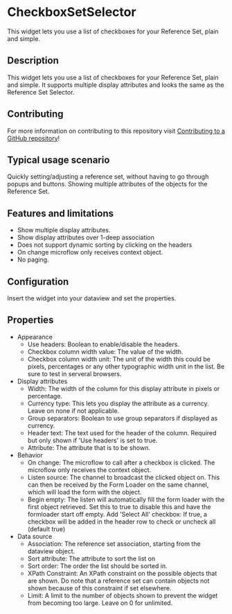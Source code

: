 # CheckboxSetSelector

This widget lets you use a list of checkboxes for your Reference Set, plain and simple.

## Description
 
This widget lets you use a list of checkboxes for your Reference Set, plain and simple. It supports multiple display attributes and looks the same as the Reference Set Selector.

## Contributing

For more information on contributing to this repository visit [Contributing to a GitHub repository](https://world.mendix.com/display/howto50/Contributing+to+a+GitHub+repository)!

## Typical usage scenario
 
Quickly setting/adjusting a reference set, without having to go through popups and buttons.
Showing multiple attributes of the objects for the Reference Set.
 
## Features and limitations
 
- Show multiple display attributes.
- Show display attributes over 1-deep association
- Does not support dynamic sorting by clicking on the headers
- On change microflow only receives context object.
- No paging.

## Configuration
 
Insert the widget into your dataview and set the properties.
 
## Properties
 
- Appearance
  - Use headers: Boolean to enable/disable the headers.
  - Checkbox column width value: The value of the width.
  - Checkbox column width unit: The unit of the width this could be pixels, percentages or any other typographic width unit in the list. Be sure to test in serveral browsers.
- Display attributes
  - Width: The width of the column for this display attribute in pixels or percentage.
  - Currency type: This lets you display the attribute as a currency. Leave on none if not applicable.
  - Group separators: Boolean to use group separators if displayed as currency.
  - Header text: The text used for the header of the column. Required but only shown if 'Use headers' is set to true.
  - Attribute: The attribute that is to be shown.
- Behavior
  - On change: The microflow to call after a checkbox is clicked. The microflow only receives the context object.
  - Listen source: The channel to broadcast the clicked object on. This can then be received by the Form Loader on the same channel, which will load the form with the object.
  - Begin empty: The listen will automatically fill the form loader with the first object retrieved. Set this to true to disable this and have the formloader start off empty.
Add 'Select All' checkbox: If true, a checkbox will be added in the header row to check or uncheck all (default true)
- Data source
  - Association: The reference set association, starting from the dataview object.
  - Sort attribute: The attribute to sort the list on
  - Sort order: The order the list should be sorted in.
  - XPath Constraint: An XPath constraint on the possible objects that are shown. Do note that a reference set can contain objects not shown because of this constraint if set elsewhere.
  - Limit: A limit to the number of objects shown to prevent the widget from becoming too large. Leave on 0 for unlimited.
